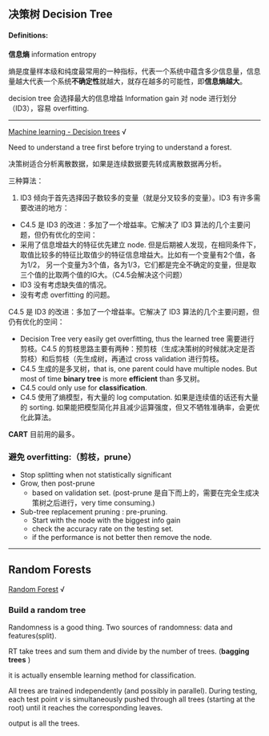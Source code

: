 ## 决策树 Decision Tree

#### Definitions:

**信息熵** information entropy

熵是度量样本级和纯度最常用的一种指标，代表一个系统中蕴含多少信息量，信息量越大代表一个系统**不确定性**就越大，就存在越多的可能性，即**信息熵越大**。

decision tree 会选择最大的信息增益 Information gain 对 node 进行划分（ID3），容易 overfitting.

---

[Machine learning - Decision trees](https://www.youtube.com/watch?v=-dCtJjlEEgM) √



Need to understand a tree first before trying to understand a forest.

决策树适合分析离散数据，如果是连续数据要先转成离散数据再分析。

三种算法：

1. ID3 倾向于首先选择因子数较多的变量（就是分叉较多的变量）。ID3 有许多需要改进的地方：

- C4.5 是 ID3 的改进：多加了一个增益率。它解决了 ID3 算法的几个主要问题，但仍有优化的空间：
- 采用了信息增益大的特征优先建立 node. 但是后期被人发现，在相同条件下，取值比较多的特征比取值少的特征信息增益大。比如有一个变量有2个值，各为1/2， 另一个变量为3个值，各为1/3，它们都是完全不确定的变量，但是取三个值的比取两个值的IG大。（C4.5会解决这个问题）
- ID3 没有考虑缺失值的情况。
- 没有考虑 overfitting 的问题。

C4.5 是 ID3 的改进：多加了一个增益率。它解决了 ID3 算法的几个主要问题，但仍有优化的空间：

- Decision Tree very easily get overfitting, thus the learned tree 需要进行剪枝。C4.5 的剪枝思路主要有两种：预剪枝（生成决策树的时候就决定是否剪枝）和后剪枝（先生成树，再通过 cross validation 进行剪枝。
- C4.5 生成的是多叉树，that is, one parent could have multiple nodes. But most of time **binary tree** is more **efficient** than 多叉树。
- C4.5 could only use for **classification**.
- C4.5 使用了熵模型，有大量的 log computation. 如果是连续值的话还有大量的 sorting. 如果能把模型简化并且减少运算强度，但又不牺牲准确率，会更优化此算法。

**CART** 目前用的最多。

### 避免 overfitting:（剪枝，prune）

- Stop splitting when not statistically significant
- Grow, then post-prune
  - based on validation set. (post-prune 是自下而上的，需要在完全生成决策树之后进行，very time consuming.)
- Sub-tree replacement pruning : pre-pruning.
  - Start with the node with the biggest info gain
  - check the accuracy rate  on the testing set.
  - if the performance is not better then remove the node.

---

## Random Forests

[Random Forest](https://www.youtube.com/watch?v=3kYujfDgmNk&list=PLE6Wd9FR--EdyJ5lbFl8UuGjecvVw66F6&index=12) √ 

### Build a random tree

Randomness is a good thing. Two sources of randomness: data and features(split).

RT take trees and sum them and divide by the number of trees.  (**bagging trees** )

it is actually ensemble learning method for classification.

All trees are trained independently (and possibly in parallel). During testing, each test point *v* is simultaneously pushed through all trees (starting at the root) until it reaches the corresponding leaves. 

output is all the trees.

